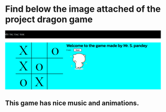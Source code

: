 # Find below the image attached of the project dragon game



![image](gameimage.png)


## This game has nice music and animations.
